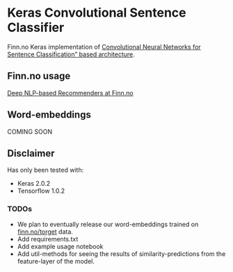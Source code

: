 # Keras Convolutional Sentence Classifier

Finn.no Keras implementation of [Convolutional Neural Networks for Sentence Classification” based architecture](https://arxiv.org/pdf/1408.5882.pdf).

## Finn.no usage
[Deep NLP-based Recommenders at Finn.no](http://tech.finn.no/2017/09/08/NLP-based-recommenders-at-finn/)

## Word-embeddings
COMING SOON


## Disclaimer
Has only been tested with:
* Keras 2.0.2
* Tensorflow 1.0.2


### TODOs
* We plan to eventually release our word-embeddings trained on [finn.no/torget](www.finn.no/torget) data.
* Add requirements.txt
* Add example usage notebook
* Add util-methods for seeing the results of similarity-predictions from the feature-layer of the model.
